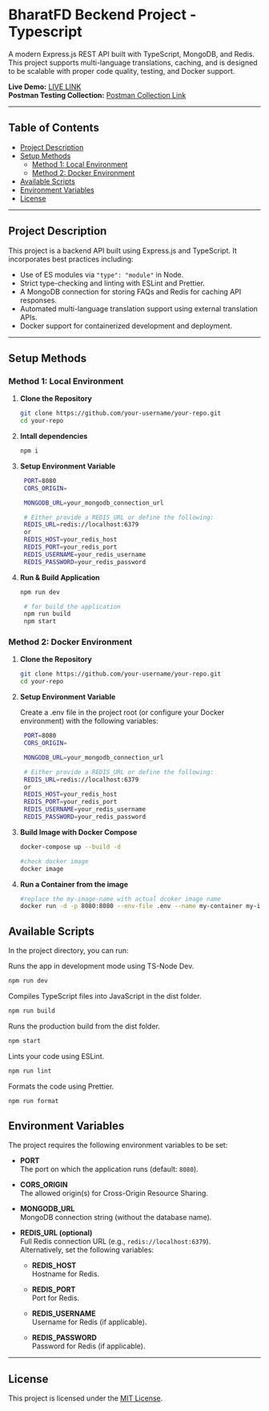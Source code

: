 # BharatFD Beckend Project - Typescript

A modern Express.js REST API built with TypeScript, MongoDB, and Redis. This project supports multi-language translations, caching, and is designed to be scalable with proper code quality, testing, and Docker support.

**Live Demo:** [LIVE LINK](https://bharatfd-backend-api.web3ngineer.in/api/healthcheck)  
**Postman Testing Collection:** [Postman Collection Link](https://documenter.getpostman.com/view/33610151/2sAYX3r45U)

---

## Table of Contents

- [Project Description](#project-description)
- [Setup Methods](#setup-methods)
  - [Method 1: Local Environment](#method-1-local-environment)
  - [Method 2: Docker Environment](#method-2-docker-environment)
- [Available Scripts](#available-scripts)
- [Environment Variables](#environment-variables)
- [License](#license)

---

## Project Description

This project is a backend API built using Express.js and TypeScript. It incorporates best practices including:
- Use of ES modules via `"type": "module"` in Node.
- Strict type-checking and linting with ESLint and Prettier.
- A MongoDB connection for storing FAQs and Redis for caching API responses.
- Automated multi-language translation support using external translation APIs.
- Docker support for containerized development and deployment.

---

## Setup Methods

### Method 1: Local Environment

1. **Clone the Repository**

   ```bash
   git clone https://github.com/your-username/your-repo.git
   cd your-repo
   ```

2. **Intall dependencies**

   ```bash
   npm i
   ```

3. **Setup Environment Variable**

   ```bash
    PORT=8080
    CORS_ORIGIN=

    MONGODB_URL=your_mongodb_connection_url

    # Either provide a REDIS_URL or define the following:
    REDIS_URL=redis://localhost:6379
    or
    REDIS_HOST=your_redis_host
    REDIS_PORT=your_redis_port
    REDIS_USERNAME=your_redis_username
    REDIS_PASSWORD=your_redis_password

   ```
4. **Run & Build Application**

   ```bash
   npm run dev

    # for build the application
    npm run build 
    npm start
   ```

### Method 2: Docker Environment

1. **Clone the Repository**

   ```bash
   git clone https://github.com/your-username/your-repo.git
   cd your-repo
   ```

2. **Setup Environment Variable**

    <p>Create a .env file in the project root (or configure your Docker environment) with the following variables:</p>

   ```bash
    PORT=8080
    CORS_ORIGIN=

    MONGODB_URL=your_mongodb_connection_url

    # Either provide a REDIS_URL or define the following:
    REDIS_URL=redis://localhost:6379
    or
    REDIS_HOST=your_redis_host
    REDIS_PORT=your_redis_port
    REDIS_USERNAME=your_redis_username
    REDIS_PASSWORD=your_redis_password

   ```
3. **Build Image with Docker Compose**

   ```bash
   docker-compose up --build -d

   #check docker image 
   docker image
   ```
4. **Run a Container from the image**

   ```bash
   #replace the my-image-name with actual dcoker image name
   docker run -d -p 8080:8080 --env-file .env --name my-container my-image-name

   ```


## Available Scripts

In the project directory, you can run:

Runs the app in development mode using TS-Node Dev.
``` bash 
npm run dev
```

Compiles TypeScript files into JavaScript in the dist folder.
```bash
npm run build
```


Runs the production build from the dist folder.
```bash
npm start
```

Lints your code using ESLint.
```bash
npm run lint
```

Formats the code using Prettier.
```bash 
npm run format
```

## Environment Variables

The project requires the following environment variables to be set:

- **PORT**  
  The port on which the application runs (default: `8080`).

- **CORS_ORIGIN**  
  The allowed origin(s) for Cross-Origin Resource Sharing.

- **MONGODB_URL**  
  MongoDB connection string (without the database name).

- **REDIS_URL (optional)**  
  Full Redis connection URL (e.g., `redis://localhost:6379`).  
  Alternatively, set the following variables:

  - **REDIS_HOST**  
    Hostname for Redis.

  - **REDIS_PORT**  
    Port for Redis.

  - **REDIS_USERNAME**  
    Username for Redis (if applicable).

  - **REDIS_PASSWORD**  
    Password for Redis (if applicable).

---

## License

This project is licensed under the [MIT License](LICENSE).
